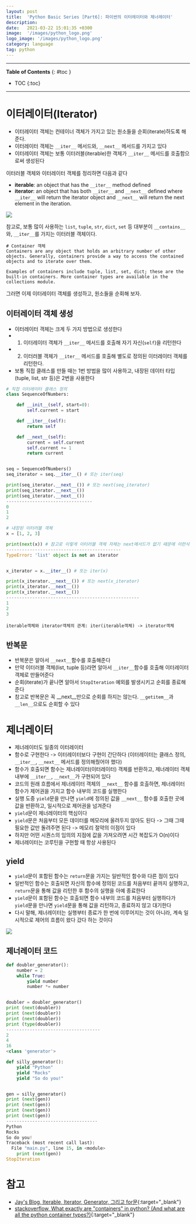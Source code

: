 ```yaml
---
layout: post
title:  'Python Basic Series [Part6]: 파이썬의 이터레이터와 제너레이터'
description:
date:   2021-03-22 15:01:35 +0300
image:  '/images/python_logo.png'
logo_image: '/images/python_logo.png'
category: language
tag: python
---
```

---
**Table of Contents**
{: #toc }
*  TOC
{:toc}

---

# 이터레이터(Iterator)

- 이터레이터 객체는 컨테이너 객체가 가지고 있는 원소들을 순회(iterate)하도록 해준다.
- 이터레이터 객체는 `__iter__` 메서드와, `__next__` 메서드를 가지고 있다
- 이터레이터 객체는 보통 이터러블(iterable)한 객체가 `__iter__` 메서드를 호출함으로써 생성된다

이터러블 객체와 이터레이터 객체를 정리하면 다음과 같다    

- **iterable**: an object that has the `__iter__` method defined
- **iterator**: an object that has both `__iter__` and `__next__` defined where `__iter__` will return the iterator object and `__next__` will return the next element in the iteration.  

![](/images/it_gen_1.png)

참고로, 보통 많이 사용하는 `list`, `tuple`, `str`, `dict`, `set` 등 대부분이 `__contains__`와, `__iter__`를 가지는 이터러블 객체이다.  

```
# Container 객체
Containers are any object that holds an arbitrary number of other objects. Generally, containers provide a way to access the contained objects and to iterate over them.

Examples of containers include tuple, list, set, dict; these are the built-in containers. More container types are available in the collections module.
```

그러면 이제 이터레이터 객체를 생성하고, 원소들을 순회해 보자.  

## 이터레이터 객체 생성

- 이터레이터 객체는 크게 두 가지 방법으로 생성한다
- 1. 이터레이터 객체가 `__iter__` 메서드를 호출해 자기 자신(`self`)을 리턴한다
- 2. 이터러블 객체가 `__iter__` 메서드를 호출해 별도로 정의된 이터레이터 객체를 리턴한다.  
- 보통 직접 클래스를 만들 때는 1번 방법을 많이 사용하고, 내장된 데이터 타입(tuple, list, str 등)은 2번을 사용한다

```python
# 직접 이터레이터 클래스 정의
class SequenceOfNumbers:

    def __init__(self, start=0):
        self.current = start

    def __iter__(self):
        return self

    def __next__(self):
        current = self.current
        self.current += 1
        return current


seq = SequenceOfNumbers()
seq_iterator = seq.__iter__() # 또는 iter(seq)

print(seq_iterator.__next__()) # 또는 next(seq_iterator)
print(seq_iterator.__next__())
print(seq_iterator.__next__())
---------------------------------
0
1
2
```

```python
# 내장된 이터러블 객체
x = [1, 2, 3]

print(next(x)) # 참고로 이렇게 이터러블 객체 자체는 next메서드가 없기 때문에 이런식으로 순회(iterate)가 안된다
--------------------------------------------
TypeError: 'list' object is not an iterator


x_iterator = x.__iter__() # 또는 iter(x)

print(x_iterator.__next__()) # 또는 next(x_iterator)
print(x_iterator.__next__())
print(x_iterator.__next__())
---------------------------------------------------
1
2
3
```

```
iterable객체와 iterator객체의 관계: iter(iterable객체) -> iterator객체
```

## 반복문

- 반복문은 알아서 `__next__`함수를 호출해준다
- 만약 이터러블 객체(list, tuple 등)라면 알아서 `__iter__`함수를 호출해 이터레이터 객체로 만들어준다
- 순회(iterate)가 끝나면 알아서 `StopIteration` 예외를 발생시키고 순회를 종료해준다
- 참고로 반복문은 꼭 __next__만으로 순회를 하지는 않는다. `__getitem__`과 `__len__`으로도 순회할 수 있다


# 제너레이터

- 제너레이터도 일종의 이터레이터
- 함수로 구현한다 -> 이터레이터보다 구현이 간단하다 (이터레이터는 클래스 정의, `__iter__`, `__next__` 메서드를 정의해줬어야 했다)
- 함수가 호출되면 함수는 제너레이터(이터레이터) 객체를 반환하고, 제너레이터 객체 내부에 `__iter__`, `__next__`가 구현되어 있다
- 코드의 원래 흐름에서 제너레이터 객체의 `__next__` 함수를 호출하면, 제너레이터 함수가 제어권을 가지고 함수 내부의 코드를 실행한다
- 실행 도중 `yield`문을 만나면 `yield`에 정의된 값을 `__next__` 함수를 호출한 곳에 값을 반환하고, 일시적으로 제어권을 넘겨준다
- `yield`문이 제너레이터의 핵심이다
- `yield`문은 처음부터 모든 데이터를 메모리에 올려두지 않아도 된다 -> 그때 그때 필요한 값만 돌려주면 된다 -> 메모리 절약의 이점이 있다
- 하지만 어떤 시퀀스의 임의의 지점에 값을 가져오려면 시간 복잡도가 O(n)이다
- 제너레이터는 코루틴을 구현할 때 항상 사용된다

## yield

- `yield`문이 포함된 함수는 `return`문을 가지는 일반적인 함수와 다른 점이 있다
- 일반적인 함수는 호출되면 자신의 함수에 정의된 코드를 처음부터 끝까지 실행하고, `return`문을 통해 값을 리턴한 후 함수의 실행을 아예 종료한다
- `yield`문이 포함된 함수는 호출되면 함수 내부의 코드를 처음부터 실행하다가 `yield`문을 만나면 `yield`문을 통해 값을 리턴하고, 종료하지 않고 대기한다
- 다시 말해, 제너레이터는 실행부터 종료가 한 번에 이루어지는 것이 아니라, 계속 일시적으로 제어의 흐름이 왔다 갔다 하는 것이다

![](/images/it_gen_2.png)

## 제너레이터 코드

```python
def doubler_generator():
    number = 2
    while True:
        yield number
        number *= number


doubler = doubler_generator()
print (next(doubler))
print (next(doubler))
print (next(doubler))
print (type(doubler))
------------------------------------
2
4
16
<class 'generator'>
```

```python
def silly_generator():
    yield "Python"
    yield "Rocks"
    yield "So do you!"


gen = silly_generator()
print (next(gen))
print (next(gen))
print (next(gen))
print (next(gen))
-----------------------------------
Python
Rocks
So do you!
Traceback (most recent call last):
  File "main.py", line 15, in <module>
    print (next(gen))
StopIteration
```

# 참고

- [Jay's Blog, Iterable, Iterator, Generator, 그리고 for문](https://kimziont.github.io/intermediate/python-intermediate-iter_gener/){:target="_blank"}
- [stackoverflow, What exactly are "containers" in python? (And what are all the python container types?)](https://stackoverflow.com/questions/11575925/what-exactly-are-containers-in-python-and-what-are-all-the-python-container){:target="_blank"}